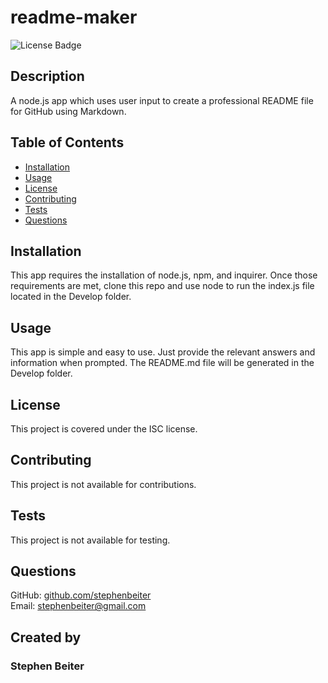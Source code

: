 # readme-maker
![License Badge](https://img.shields.io/badge/license-ISC-green)
## Description
A node.js app which uses user input to create a professional README file for GitHub using Markdown.
## Table of Contents
* [Installation](#Installation)
* [Usage](#Usage)
* [License](#License)
* [Contributing](#Contributing)
* [Tests](#Tests)
* [Questions](#Questions)
## Installation
This app requires the installation of node.js, npm, and inquirer.  Once those requirements are met, clone this repo and use node to run the index.js file located in the Develop folder.
## Usage
This app is simple and easy to use.  Just provide the relevant answers and information when prompted.  The README.md file will be generated in the Develop folder.
## License
This project is covered under the ISC license.
## Contributing
This project is not available for contributions.
## Tests
This project is not available for testing.
## Questions
GitHub: [github.com/stephenbeiter](http://github.com/stephenbeiter)  
Email: [stephenbeiter@gmail.com](mailto:stephenbeiter@gmail.com)
## Created by
### Stephen Beiter
